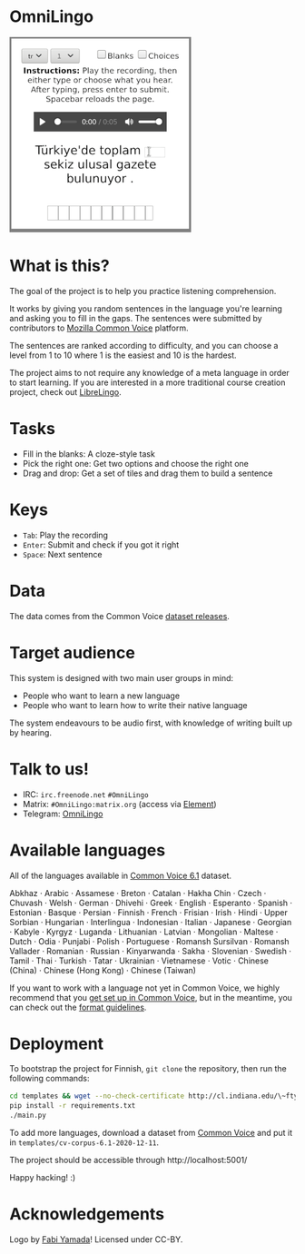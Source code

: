 # OmniLingo

![Project in action](doc/demo.gif) 

# What is this?

The goal of the project is to help you practice listening comprehension.

It works by giving you random sentences in the language you're learning and
asking you to fill in the gaps. The sentences were submitted by contributors
to [Mozilla Common Voice](https://commonvoice.mozilla.org/) platform.

The sentences are ranked according to difficulty, and you can choose a level
from 1 to 10 where 1 is the easiest and 10 is the hardest.

The project aims to not require any knowledge of a meta language in order to start
learning.  If you are interested in a more traditional course creation project,
check out [LibreLingo](https://github.com/kantord/LibreLingo/).

# Tasks

* Fill in the blanks: A cloze-style task
* Pick the right one: Get two options and choose the right one
* Drag and drop: Get a set of tiles and drag them to build a sentence

# Keys

* `Tab`: Play the recording
* `Enter`: Submit and check if you got it right
* `Space`: Next sentence

# Data

The data comes from the Common Voice [dataset releases](http://commonvoice.mozilla.org/datasets).

# Target audience

This system is designed with two main user groups in mind:

* People who want to learn a new language
* People who want to learn how to write their native language

The system endeavours to be audio first, with knowledge of writing built 
up by hearing.

# Talk to us!

* IRC: `irc.freenode.net` `#OmniLingo`
* Matrix: `#OmniLingo:matrix.org`  (access via [Element](https://app.element.io/#/room/#OmniLingo:matrix.org))
* Telegram: [OmniLingo](https://t.me/omnilingo)

# Available languages

All of the languages available in [Common Voice 6.1](https://commonvoice.mozilla.org/datasets) dataset.

Abkhaz · Arabic · Assamese · Breton · Catalan · Hakha Chin · Czech · Chuvash · Welsh · German · Dhivehi · Greek · English · Esperanto · Spanish · Estonian · Basque · Persian · Finnish · French · Frisian · Irish · Hindi · Upper Sorbian · Hungarian · Interlingua · Indonesian · Italian · Japanese · Georgian · Kabyle · Kyrgyz · Luganda · Lithuanian · Latvian · Mongolian · Maltese · Dutch · Odia · Punjabi · Polish · Portuguese · Romansh Sursilvan · Romansh Vallader · Romanian · Russian · Kinyarwanda · Sakha · Slovenian · Swedish · Tamil · Thai · Turkish · Tatar · Ukrainian · Vietnamese · Votic · Chinese (China) · Chinese (Hong Kong) · Chinese (Taiwan)

If you want to work with a language not yet in Common Voice, we highly recommend that you [get set up in Common Voice](https://github.com/common-voice/common-voice/blob/main/docs/LANGUAGE.md), but 
in the meantime, you can check out the [format guidelines](docs/FORMAT.md).

# Deployment

To bootstrap the project for Finnish, `git clone` the repository, then run the following
commands:

```bash
cd templates && wget --no-check-certificate http://cl.indiana.edu/\~ftyers/cv/cv-corpus-6.1-2020-12-11.tar.gz -O- | tar zxf - && cd ..
pip install -r requirements.txt
./main.py
```

To add more languages, download a dataset from [Common Voice](https://commonvoice.mozilla.org/datasets) and 
put it in `templates/cv-corpus-6.1-2020-12-11`.

The project should be accessible through http://localhost:5001/

Happy hacking! :)

# Acknowledgements

Logo by [Fabi Yamada](https://society6.com/yamadamx)! Licensed under CC-BY.

